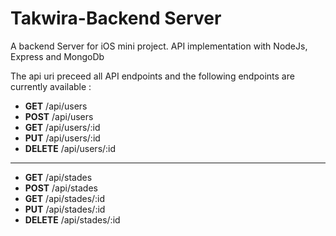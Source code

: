 # Takwira-Backend Server

A backend Server for iOS mini project. API implementation with NodeJs, Express and MongoDb

The api uri preceed all API endpoints and the following endpoints are currently available :

* **GET**  /api/users
* **POST** /api/users
* **GET** /api/users/:id
* **PUT** /api/users/:id
* **DELETE** /api/users/:id
-----------------------------
* **GET** /api/stades
* **POST** /api/stades
* **GET** /api/stades/:id
* **PUT** /api/stades/:id
* **DELETE** /api/stades/:id
